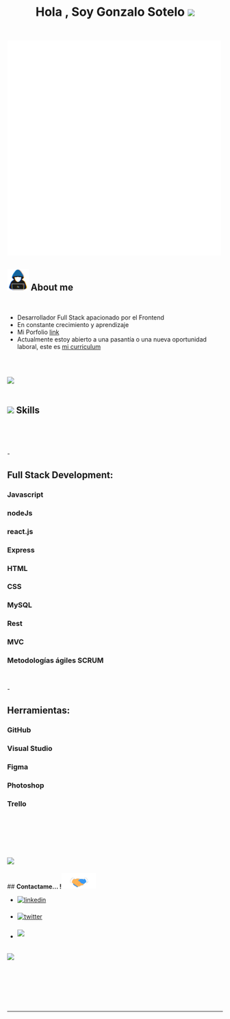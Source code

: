 
<h1 align="center"><b>Hola , Soy Gonzalo Sotelo </b><img src="https://media.giphy.com/media/hvRJCLFzcasrR4ia7z/giphy.gif" width="35"></h1>
<!--  -->



<br>

![Ejemplo de Imagen](logo-blanco.png)

	
## <picture><img src = "https://github.com/0xAbdulKhalid/0xAbdulKhalid/raw/main/assets/mdImages/about_me.gif" width = 50px></picture> **About me**



<br>

- Desarrollador Full Stack apacionado por el Frontend
- En constante crecimiento y aprendizaje 
- Mi Porfolio [link]()
- Actualmente estoy abierto a una pasantía o una nueva oportunidad laboral, este es [mi curriculum](https://read.cv/0xabdulkhalid](https://www.canva.com/design/DAFv2QqdqpY/-4IUaCzvgLHO88Razc_jLQ/view?utm_content=DAFv2QqdqpY&utm_campaign=designshare&utm_medium=link&utm_source=publishsharelink))

<br><br>

<img src="https://user-images.githubusercontent.com/73097560/115834477-dbab4500-a447-11eb-908a-139a6edaec5c.gif"><br><br>

## <img src="https://media2.giphy.com/media/QssGEmpkyEOhBCb7e1/giphy.gif?cid=ecf05e47a0n3gi1bfqntqmob8g9aid1oyj2wr3ds3mg700bl&rid=giphy.gif" width ="25"><b> Skills</b>
<br>

<p align="center">



<br>   
    
-**<h2>Full Stack Development:</h2>**

 <h3>Javascript</h3>
 <h3>nodeJs</h3>
 <h3>react.js</h3>
 <h3>Express</h3>
 <h3>HTML</h3>
 <h3>CSS</h3>
 <h3>MySQL</h3>
 <h3>Rest</h3>
 <h3>MVC</h3>
 <h3>Metodologías ágiles SCRUM</h3>

<br>


 -**<h2>Herramientas:</h2>**

<h3>GitHub</h3>
<h3>Visual Studio</h3>
<h3>Figma</h3>
<h3>Photoshop</h3>
<h3>Trello</h3>

<br>


</p>

<br>
<br>


<br>
<br>
<img src="https://user-images.githubusercontent.com/73097560/115834477-dbab4500-a447-11eb-908a-139a6edaec5c.gif"><br><br>
## <b> Contactame... !</b><img src="https://github.com/0xAbdulKhalid/0xAbdulKhalid/raw/main/assets/mdImages/handshake.gif" width ="80">
<br>
<div align='left'>

<ul>

<li>
<a href="https://www.linkedin.com/in/gonzasotelo/" target="_blank">
<img src="https://img.shields.io/badge/linkedin:  gonzasotelo-%2300acee.svg?color=405DE6&style=for-the-badge&logo=linkedin&logoColor=white" alt=linkedin style="margin-bottom: 5px;"/>
</a>
</li>

<br>

<li>
<a href="https://wa.me/1124081298" target="_blank">
<img src="https://img.shields.io/badge/whatsapp:  Enviame Msj-%2300acee.svg?color=1DA1F2&style=for-the-badge&&logoColor=white" alt=twitter style="margin-bottom: 5px;"/>
</a>
</li>


<br>

<li>
<a href="sotelogonzalodamian@gmail.com" target="_blank">
<img src="https://img.shields.io/badge/gmail:  sotelogonzalodamian@gmail.com-%23EA4335.svg?style=for-the-badge&logo=gmail&logoColor=white" t=mail style="margin-bottom: 5px;" />
</a>
</li>
	
</ul>
</div>

<br>
<img src="https://user-images.githubusercontent.com/73097560/115834477-dbab4500-a447-11eb-908a-139a6edaec5c.gif">
<br>
<br>
<br>


<br>
<br>
<br>
<br>

---

<br>


